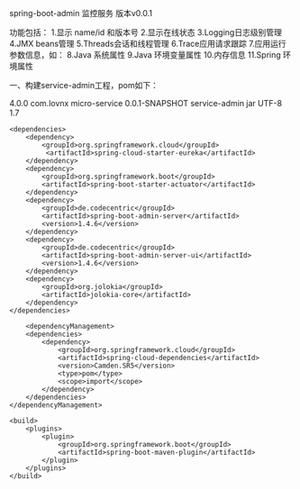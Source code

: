 spring-boot-admin 监控服务 版本v0.0.1

功能包括：
1.显示 name/id 和版本号
2.显示在线状态
3.Logging日志级别管理
4.JMX beans管理
5.Threads会话和线程管理
6.Trace应用请求跟踪
7.应用运行参数信息，如：
8.Java 系统属性
9.Java 环境变量属性
10.内存信息
11.Spring 环境属性

一、构建service-admin工程，pom如下：

<project xmlns="http://maven.apache.org/POM/4.0.0" xmlns:xsi="http://www.w3.org/2001/XMLSchema-instance" xsi:schemaLocation="http://maven.apache.org/POM/4.0.0 http://maven.apache.org/xsd/maven-4.0.0.xsd">
  <modelVersion>4.0.0</modelVersion>
  <parent>
    <groupId>com.lovnx</groupId>
    <artifactId>micro-service</artifactId>
    <version>0.0.1-SNAPSHOT</version>
  </parent>
  <artifactId>service-admin</artifactId>
  <packaging>jar</packaging>
    <properties>
        <project.build.sourceEncoding>UTF-8</project.build.sourceEncoding>
        <java.version>1.7</java.version>
    </properties>

    <dependencies>
        <dependency>
            <groupId>org.springframework.cloud</groupId>
             <artifactId>spring-cloud-starter-eureka</artifactId>
        </dependency>
        <dependency>
            <groupId>org.springframework.boot</groupId>
            <artifactId>spring-boot-starter-actuator</artifactId>
        </dependency> 
        <dependency>
            <groupId>de.codecentric</groupId>
            <artifactId>spring-boot-admin-server</artifactId>
            <version>1.4.6</version>
        </dependency>
        <dependency>
            <groupId>de.codecentric</groupId>
            <artifactId>spring-boot-admin-server-ui</artifactId>
            <version>1.4.6</version>
        </dependency>
        <dependency>
            <groupId>org.jolokia</groupId>
            <artifactId>jolokia-core</artifactId>
        </dependency> 
    </dependencies>

        <dependencyManagement>
        <dependencies>
            <dependency>
                <groupId>org.springframework.cloud</groupId>
                <artifactId>spring-cloud-dependencies</artifactId>
                <version>Camden.SR5</version>
                <type>pom</type>
                <scope>import</scope>
            </dependency>
        </dependencies>
    </dependencyManagement>

    <build>
        <plugins>
            <plugin>
                <groupId>org.springframework.boot</groupId>
                <artifactId>spring-boot-maven-plugin</artifactId>
            </plugin>
        </plugins>
    </build>
</project>


